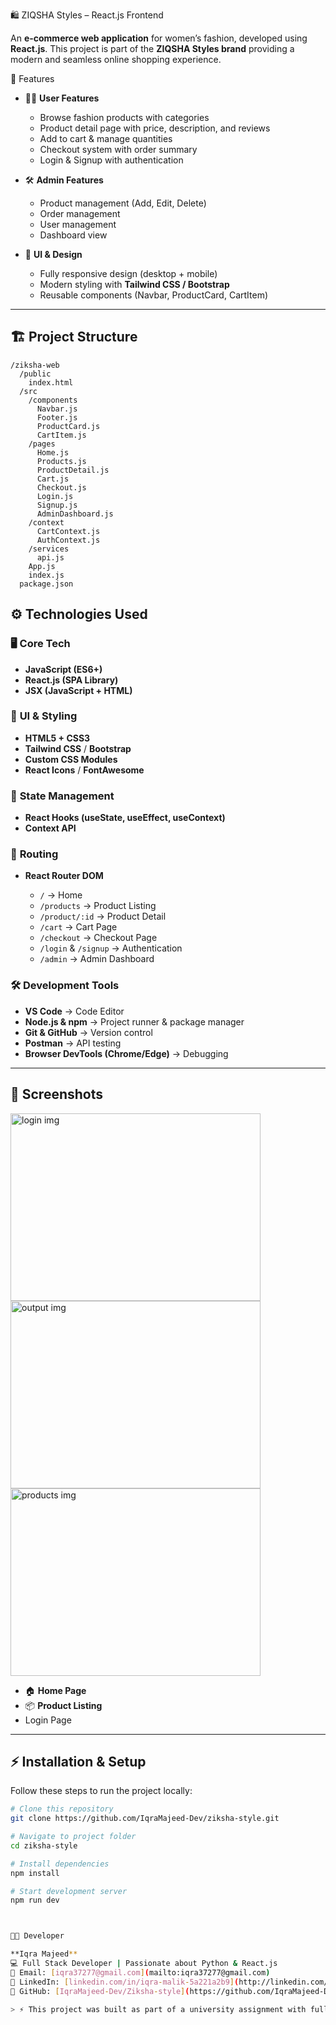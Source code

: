 
 🛍️ ZIQSHA Styles – React.js Frontend

An **e-commerce web application** for women’s fashion, developed using **React.js**.
This project is part of the **ZIQSHA Styles brand**  providing a modern and seamless online shopping experience.

 🚀 Features

* 👩‍💻 **User Features**

  * Browse fashion products with categories
  * Product detail page with price, description, and reviews
  * Add to cart & manage quantities
  * Checkout system with order summary
  * Login & Signup with authentication

* 🛠️ **Admin Features**

  * Product management (Add, Edit, Delete)
  * Order management
  * User management
  * Dashboard view

* 🎨 **UI & Design**

  * Fully responsive design (desktop + mobile)
  * Modern styling with **Tailwind CSS / Bootstrap**
  * Reusable components (Navbar, ProductCard, CartItem)

---

## 🏗️ Project Structure

```
/ziksha-web
  /public
    index.html
  /src
    /components
      Navbar.js
      Footer.js
      ProductCard.js
      CartItem.js
    /pages
      Home.js
      Products.js
      ProductDetail.js
      Cart.js
      Checkout.js
      Login.js
      Signup.js
      AdminDashboard.js
    /context
      CartContext.js
      AuthContext.js
    /services
      api.js
    App.js
    index.js
  package.json
```



## ⚙️ Technologies Used

### 🖥️ **Core Tech**

* **JavaScript (ES6+)**
* **React.js (SPA Library)**
* **JSX (JavaScript + HTML)**

### 🎨 **UI & Styling**

* **HTML5 + CSS3**
* **Tailwind CSS** / **Bootstrap**
* **Custom CSS Modules**
* **React Icons** / **FontAwesome**

### 🔄 **State Management**

* **React Hooks (useState, useEffect, useContext)**
* **Context API**

### 🧭 **Routing**

* **React Router DOM**

  * `/` → Home
  * `/products` → Product Listing
  * `/product/:id` → Product Detail
  * `/cart` → Cart Page
  * `/checkout` → Checkout Page
  * `/login` & `/signup` → Authentication
  * `/admin` → Admin Dashboard

### 🛠️ **Development Tools**

* **VS Code** → Code Editor
* **Node.js & npm** → Project runner & package manager
* **Git & GitHub** → Version control
* **Postman** → API testing
* **Browser DevTools (Chrome/Edge)** → Debugging

---

## 📸 Screenshots

<style>
  .same-size {
    width: 400px;
    height: 300px;
    object-fit: cover; /* image ko crop/fill karega */
  }
</style>

<img src="login.png" alt="login img" class="same-size">
<img src="output.png" alt="output img" class="same-size">
<img src="products.png" alt="products img" class="same-size">





* 🏠 **Home Page**
* 📦 **Product Listing**
* Login Page

---

## ⚡ Installation & Setup

Follow these steps to run the project locally:

```bash
# Clone this repository
git clone https://github.com/IqraMajeed-Dev/ziksha-style.git

# Navigate to project folder
cd ziksha-style

# Install dependencies
npm install

# Start development server
npm run dev



👩‍💻 Developer

**Iqra Majeed**  
💻 Full Stack Developer | Passionate about Python & React.js  
📧 Email: [iqra37277@gmail.com](mailto:iqra37277@gmail.com)  
💼 LinkedIn: [linkedin.com/in/iqra-malik-5a221a2b9](http://linkedin.com/in/iqra-malik-5a221a2b9/)  
📂 GitHub: [IqraMajeed-Dev/Ziksha-style](https://github.com/IqraMajeed-Dev/Ziksha-style)  

> ⚡ This project was built as part of a university assignment with full functionality and design awareness.










